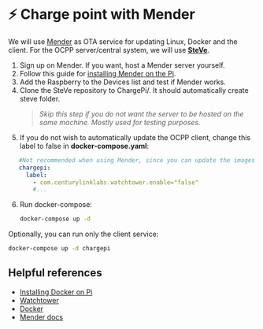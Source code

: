 # ⚡ Charge point with Mender

We will use [Mender](https://mender.io/) as OTA service for updating Linux, Docker and the client. For the OCPP
server/central system, we will use **[SteVe](https://github.com/RWTH-i5-IDSG/steve)**.

1. Sign up on Mender. If you want, host a Mender server yourself.
2. Follow this guide
   for [installing Mender on the Pi](https://docs.mender.io/get-started/preparation/prepare-a-raspberry-pi-device).
3. Add the Raspberry to the Devices list and test if Mender works.
4. Clone the SteVe repository to ChargePi/. It should automatically create steve folder.
   > *Skip this step if you do not want the server to be hosted on the same machine. Mostly used for testing purposes.*
5. If you do not wish to automatically update the OCPP client, change this label to false in **docker-compose.yaml**:

```yaml
   #Not recommended when using Mender, since you can update the images with Mender.
   chargepi:
     label:
       - com.centurylinklabs.watchtower.enable="false"
       #...
```

6. Run docker-compose:

   ```bash
   docker-compose up -d
   ```

Optionally, you can run only the client service:

  ```bash
  docker-compose up -d chargepi
  ```

## Helpful references

- [Installing Docker on Pi](https://www.docker.com/blog/happy-pi-day-docker-raspberry-pi/)
- [Watchtower](https://github.com/containrrr/watchtower)
- [Docker](https://docs.docker.com/)
- [Mender docs](https://docs.mender.io/get-started/preparation/prepare-a-raspberry-pi-device)